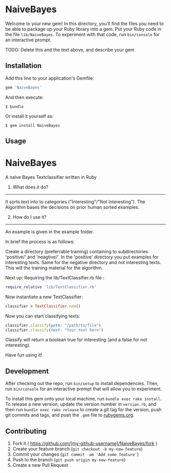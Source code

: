 # NaiveBayes

Welcome to your new gem! In this directory, you'll find the files you need to be able to package up your Ruby library into a gem. Put your Ruby code in the file `lib/NaiveBayes`. To experiment with that code, run `bin/console` for an interactive prompt.

TODO: Delete this and the text above, and describe your gem

## Installation

Add this line to your application's Gemfile:

```ruby
gem 'NaiveBayes'
```

And then execute:

    $ bundle

Or install it yourself as:

    $ gem install NaiveBayes

## Usage

# NaiveBayes
A naive Bayes Textclassifier written in Ruby

1. What does it do?
----

It sorts text into to categories ("Interesting"/"Not Interesting").
The Algorithm bases the decisions on prior human sorted examples.

2. How do I use it?
----

An example is given in the example folder.

In brief the process is as follows:

Create a directory (preferrable training) containing to subdirectories 'positive/' and 'neagtive/'.
In the 'positive' directory you put examples for interesting texts. Same for the negative directory and not interesting texts. This will the training material for the algorithm.

Next up: Requiring the lib/TextClassifier.rb file :

```ruby
require_relative 'lib/TextClassifier.rb'
```
Now instantiate a new TextClassifier:

```ruby
classifier = TextClassifier.new()
```
Now you can start classifying texts:

```ruby
classifier.classify(path: "/path/to/file")
classifier.classify(text: "Your text here")
```
Classify will return a boolean true for interesting (and a false for not interesting).

Have fun using it!


## Development

After checking out the repo, run `bin/setup` to install dependencies. Then, run `bin/console` for an interactive prompt that will allow you to experiment.

To install this gem onto your local machine, run `bundle exec rake install`. To release a new version, update the version number in `version.rb`, and then run `bundle exec rake release` to create a git tag for the version, push git commits and tags, and push the `.gem` file to [rubygems.org](https://rubygems.org).

## Contributing

1. Fork it ( https://github.com/[my-github-username]/NaiveBayes/fork )
2. Create your feature branch (`git checkout -b my-new-feature`)
3. Commit your changes (`git commit -am 'Add some feature'`)
4. Push to the branch (`git push origin my-new-feature`)
5. Create a new Pull Request
